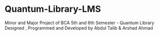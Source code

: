# Quantum-Library-LMS
Minor and Major Project of BCA 5th and 6th Semester - Quantum Library
Designed , Programmed and Developed by Abdul Talib & Arshad Ahmad
